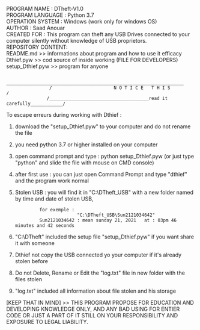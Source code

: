 PROGRAM NAME      : DTheft-V1.0                                                                                                   
PROGRAM LANGUAGE  : Python 3.7                                                                                                    
OPERATION SYSTEM  : Windows (work only for windows OS)                                                                                
AUTHOR            : Saad Anouar                                                                                                             
CREATED FOR       : This program can theft any USB Drives connected to your computer silently without knowledge of USB proprietors.       
REPOSITORY CONTENT:                                                                                                                  
                    README.md        >> informations about program and how to use it efficacy                                         
                    Dthief.pyw       >> cod source of inside working (FILE FOR DEVELOPERS)                                           
                    setup_Dthief.pyw >> program for anyone                                                                             


                      __________________________________________________________________
                    /                       N O T I C E   T H I S                      /
                   /_____________________________________read it carefully____________/
                   
To escape erreurs during working with Dthief :


1) download the "setup_Dthief.pyw" to your computer and do not rename the file
2) you need python 3.7 or higher installed on your computer
3) open command prompt and type : python setup_Dthief.pyw (or just type "python" and slide the file with mouse on CMD console)
4) after first use : you can just open Command Prompt and type "dthief" and the program work normal
5) Stolen USB : you will find it in "C:\DTheft_USB" with a new folder named by time and date of stolen USB, 

                for exemple :
                              "C:\DTheft_USB\Sun2121034642"
                Sun2121034642 : mean sunday 21, 2021   at : 03pm 46 minutes and 42 seconds 
                
6) "C:\DTheft" included the setup file "setup_Dthief.pyw" if you want share it with someone
7) Dthief not copy the USB connected yo your computer if it's already stolen before
8) Do not Delete, Rename or Edit  the "log.txt" file in new folder with the files stolen
9) "log.txt" included all information about file stolen and his storage


[KEEP THAT IN MIND] >>  THIS PROGRAM PROPOSE FOR EDUCATION AND DEVELOPING KNOWLEDGE ONLY, AND ANY BAD USING FOR ENTIER CODE OR JUST A PART
                        OF IT STILL ON YOUR RESPONSIBILITY AND EXPOSURE TO LEGAL LIABILITY.







